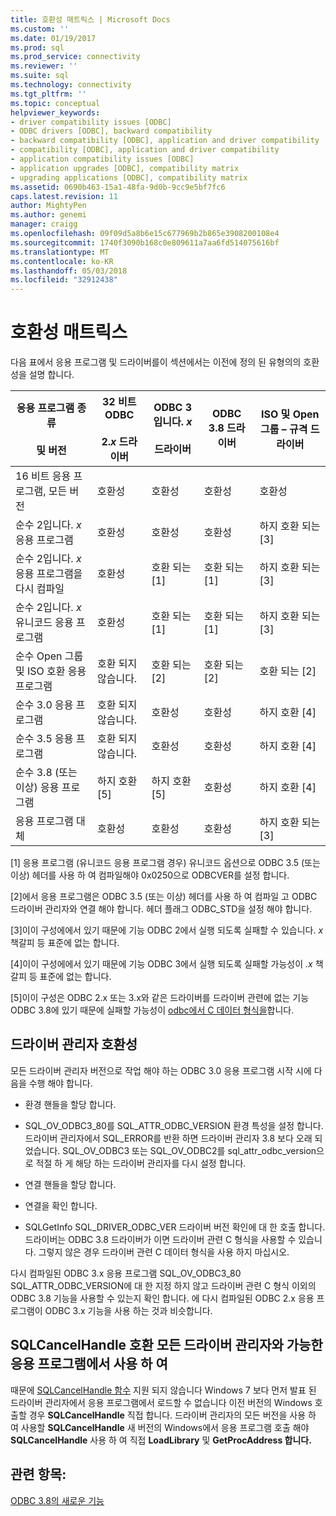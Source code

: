 ```yaml
---
title: 호환성 매트릭스 | Microsoft Docs
ms.custom: ''
ms.date: 01/19/2017
ms.prod: sql
ms.prod_service: connectivity
ms.reviewer: ''
ms.suite: sql
ms.technology: connectivity
ms.tgt_pltfrm: ''
ms.topic: conceptual
helpviewer_keywords:
- driver compatibility issues [ODBC]
- ODBC drivers [ODBC], backward compatibility
- backward compatibility [ODBC], application and driver compatibility
- compatibility [ODBC], application and driver compatibility
- application compatibility issues [ODBC]
- application upgrades [ODBC], compatibility matrix
- upgrading applications [ODBC], compatibility matrix
ms.assetid: 0690b463-15a1-48fa-9d0b-9cc9e5bf7fc6
caps.latest.revision: 11
author: MightyPen
ms.author: genemi
manager: craigg
ms.openlocfilehash: 09f09d5a8b6e15c677969b2b865e3908200108e4
ms.sourcegitcommit: 1740f3090b168c0e809611a7aa6fd514075616bf
ms.translationtype: MT
ms.contentlocale: ko-KR
ms.lasthandoff: 05/03/2018
ms.locfileid: "32912438"
---
```

# <a name="compatibility-matrix"></a>호환성 매트릭스
다음 표에서 응용 프로그램 및 드라이버를이 섹션에서는 이전에 정의 된 유형의의 호환성을 설명 합니다.  
  
|응용 프로그램 종류<br /><br /> 및 버전|32 비트 ODBC<br /><br /> 2.*x* 드라이버|ODBC 3입니다. *x*<br /><br /> 드라이버|ODBC 3.8 드라이버|ISO 및 Open 그룹 – 규격 드라이버|  
|--------------------------------------|-----------------------------------|---------------------------|---------------------|-----------------------------------------|  
|16 비트 응용 프로그램, 모든 버전|호환성|호환성|호환성|호환성|  
|순수 2입니다. *x* 응용 프로그램|호환성|호환성|호환성|하지 호환 되는 [3]|  
|순수 2입니다. *x* 응용 프로그램을 다시 컴파일|호환성|호환 되는 [1]|호환 되는 [1]|하지 호환 되는 [3]|  
|순수 2입니다. *x* 유니코드 응용 프로그램|호환성|호환 되는 [1]|호환 되는 [1]|하지 호환 되는 [3]|  
|순수 Open 그룹 및 ISO 호환 응용 프로그램|호환 되지 않습니다.|호환 되는 [2]|호환 되는 [2]|호환 되는 [2]|  
|순수 3.0 응용 프로그램|호환 되지 않습니다.|호환성|호환성|하지 호환 [4]|  
|순수 3.5 응용 프로그램|호환 되지 않습니다.|호환성|호환성|하지 호환 [4]|  
|순수 3.8 (또는 이상) 응용 프로그램|하지 호환 [5]|하지 호환 [5]|호환성|하지 호환 [4]|  
|응용 프로그램 대체|호환성|호환성|호환성|하지 호환 되는 [3]|  
  
 [1] 응용 프로그램 (유니코드 응용 프로그램 경우) 유니코드 옵션으로 ODBC 3.5 (또는 이상) 헤더를 사용 하 여 컴파일해야 0x0250으로 ODBCVER를 설정 합니다.  
  
 [2]에서 응용 프로그램은 ODBC 3.5 (또는 이상) 헤더를 사용 하 여 컴파일 고 ODBC 드라이버 관리자와 연결 해야 합니다. 헤더 플래그 ODBC_STD을 설정 해야 합니다.  
  
 [3]이이 구성에에서 있기 때문에 기능 ODBC 2에서 실행 되도록 실패할 수 있습니다. *x* 책갈피 등 표준에 없는 합니다.  
  
 [4]이이 구성에에서 있기 때문에 기능 ODBC 3에서 실행 되도록 실패할 가능성이 *.x* 책갈피 등 표준에 없는 합니다.  
  
 [5]이이 구성은 ODBC 2.x 또는 3.x와 같은 드라이버를 드라이버 관련에 없는 기능 ODBC 3.8에 있기 때문에 실패할 가능성이 [odbc에서 C 데이터 형식을](../../../odbc/reference/develop-app/c-data-types-in-odbc.md)합니다.  
  
## <a name="driver-manager-compatibility"></a>드라이버 관리자 호환성  
 모든 드라이버 관리자 버전으로 작업 해야 하는 ODBC 3.0 응용 프로그램 시작 시에 다음을 수행 해야 합니다.  
  
-   환경 핸들을 할당 합니다.  
  
-   SQL_OV_ODBC3_80를 SQL_ATTR_ODBC_VERSION 환경 특성을 설정 합니다. 드라이버 관리자에서 SQL_ERROR를 반환 하면 드라이버 관리자 3.8 보다 오래 되었습니다. SQL_OV_ODBC3 또는 SQL_OV_ODBC2를 sql_attr_odbc_version으로 적절 하 게 해당 하는 드라이버 관리자를 다시 설정 합니다.  
  
-   연결 핸들을 할당 합니다.  
  
-   연결을 확인 합니다.  
  
-   SQLGetInfo SQL_DRIVER_ODBC_VER 드라이버 버전 확인에 대 한 호출 합니다. 드라이버는 ODBC 3.8 드라이버가 이면 드라이버 관련 C 형식을 사용할 수 있습니다. 그렇지 않은 경우 드라이버 관련 C 데이터 형식을 사용 하지 마십시오.  
  
 다시 컴파일된 ODBC 3.x 응용 프로그램 SQL_OV_ODBC3_80 SQL_ATTR_ODBC_VERSION에 대 한 지정 하지 않고 드라이버 관련 C 형식 이외의 ODBC 3.8 기능을 사용할 수 있는지 확인 합니다. 에 다시 컴파일된 ODBC 2.x 응용 프로그램이 ODBC 3.x 기능을 사용 하는 것과 비슷합니다.  
  
## <a name="using-sqlcancelhandle-in-an-application-compatible-with-all-driver-managers"></a>SQLCancelHandle 호환 모든 드라이버 관리자와 가능한 응용 프로그램에서 사용 하 여  
 때문에 [SQLCancelHandle 함수](../../../odbc/reference/syntax/sqlcancelhandle-function.md) 지원 되지 않습니다 Windows 7 보다 먼저 발표 된 드라이버 관리자에서 응용 프로그램에서 로드할 수 없습니다 이전 버전의 Windows 호출할 경우 **SQLCancelHandle** 직접 합니다. 드라이버 관리자의 모든 버전을 사용 하 여 사용할 **SQLCancelHandle** 새 버전의 Windows에서 응용 프로그램 호출 해야 **SQLCancelHandle** 사용 하 여 직접 **LoadLibrary** 및 **GetProcAddress 합니다.**  
  
## <a name="see-also"></a>관련 항목:  
 [ODBC 3.8의 새로운 기능](../../../odbc/reference/what-s-new-in-odbc-3-8.md)
